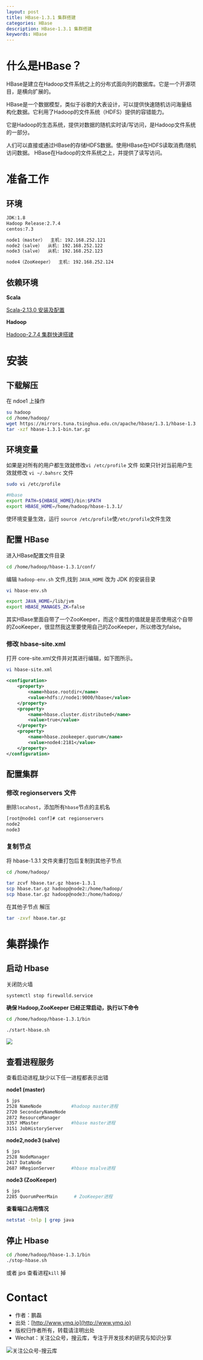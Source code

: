 ```yaml
---
layout: post
title: HBase-1.3.1 集群搭建
categories: HBase
description: HBase-1.3.1 集群搭建
keywords: HBase
---
```


# 什么是HBase？

HBase是建立在Hadoop文件系统之上的分布式面向列的数据库。它是一个开源项目，是横向扩展的。

HBase是一个数据模型，类似于谷歌的大表设计，可以提供快速随机访问海量结构化数据。它利用了Hadoop的文件系统（HDFS）提供的容错能力。

它是Hadoop的生态系统，提供对数据的随机实时读/写访问，是Hadoop文件系统的一部分。

人们可以直接或通过HBase的存储HDFS数据。使用HBase在HDFS读取消费/随机访问数据。 HBase在Hadoop的文件系统之上，并提供了读写访问。

# 准备工作

## 环境

```sh
JDK:1.8  
Hadoop Release:2.7.4  
centos:7.3  

node1（master）  主机: 192.168.252.121  
node2（salve）  从机: 192.168.252.122  
node3（salve）  从机: 192.168.252.123  

node4（ZooKeeper）  主机: 192.168.252.124
```

## 依赖环境

**Scala**

[Scala-2.13.0 安装及配置](https://segmentfault.com/a/1190000011314775)  

**Hadoop**

[Hadoop-2.7.4 集群快速搭建](https://segmentfault.com/a/1190000011266759)

# 安装

## 下载解压

在 ndoe1 上操作
```sh
su hadoop
cd /home/hadoop/
wget https://mirrors.tuna.tsinghua.edu.cn/apache/hbase/1.3.1/hbase-1.3.1-bin.tar.gz
tar -xzf hbase-1.3.1-bin.tar.gz
```
## 环境变量

如果是对所有的用户都生效就修改`vi /etc/profile` 文件
如果只针对当前用户生效就修改 `vi ~/.bahsrc` 文件

```sh
sudo vi /etc/profile
```

```sh
#Hbase
export PATH=${HBASE_HOME}/bin:$PATH
export HBASE_HOME=/home/hadoop/hbase-1.3.1/
```
使环境变量生效，运行 `source /etc/profile`使`/etc/profile`文件生效

## 配置 HBase

进入HBase配置文件目录

```sh
cd /home/hadoop/hbase-1.3.1/conf/
```

编辑 `hadoop-env.sh` 文件,找到 `JAVA_HOME` 改为 JDK 的安装目录

```sh
vi hbase-env.sh
```

```sh
export JAVA_HOME=/lib/jvm
export HBASE_MANAGES_ZK=false
```

其实HBase里面自带了一个ZooKeeper，而这个属性的值就是是否使用这个自带的ZooKeeper，很显然我这里要使用自己的ZooKeeper，所以修改为false。

### 修改 hbase-site.xml

打开 core-site.xml文件并对其进行编辑，如下图所示。

```sh
vi hbase-site.xml
```

```xml
<configuration>
    <property>
        <name>hbase.rootdir</name>
        <value>hdfs://node1:9000/hbase</value>
    </property>
    <property>
        <name>hbase.cluster.distributed</name>
        <value>true</value>
    </property>
    <property>
        <name>hbase.zookeeper.quorum</name>
        <value>node4:2181</value>
    </property>
</configuration>
```

## 配置集群

### 修改 regionservers 文件

删除`locahost`，添加所有`hbase`节点的主机名

```sh
[root@node1 conf]# cat regionservers 
node2
node3
```

### 复制节点

将 hbase-1.3.1 文件夹重打包后复制到其他子节点

```sh
cd /home/hadoop/

tar zcvf hbase.tar.gz hbase-1.3.1
scp hbase.tar.gz hadoop@node2:/home/hadoop/
scp hbase.tar.gz hadoop@node3:/home/hadoop/
```

在其他子节点 解压
```sh
tar -zxvf hbase.tar.gz
```

# 集群操作

## 启动 Hbase


关闭防火墙
```sh
systemctl stop firewalld.service
```


**确保 Hadoop,ZooKeeper 已经正常启动，执行以下命令**

```sh
cd /home/hadoop/hbase-1.3.1/bin
```

```sh
./start-hbase.sh
```

![][1]
 

## 查看进程服务

查看启动进程,缺少以下任一进程都表示出错

**node1 (master)**

```sh
$ jps
2528 NameNode			#hadoop master进程
2720 SecondaryNameNode
2872 ResourceManager
3357 HMaster			#hbase master进程
3151 JobHistoryServer
```

**node2,node3 (salve)**

```sh
$ jps
2528 NodeManager
2417 DataNode
2687 HRegionServer		#hbase msalve进程
```

**node3 (ZooKeeper)**

```sh
$ jps
2285 QuorumPeerMain		 # ZooKeeper进程 
```

**查看端口占用情况**

```sh
netstat -tnlp | grep java
```

## 停止 Hbase

```sh
cd /home/hadoop/hbase-1.3.1/bin
./stop-hbase.sh
```

或者 jps 查看进程`kill` 掉

[1]: http://www.ymq.io/images/2017/hbase/hbase-maste.png

# Contact

 - 作者：鹏磊  
 - 出处：[http://www.ymq.io](http://www.ymq.io)  
 - 版权归作者所有，转载请注明出处
 - Wechat：关注公众号，搜云库，专注于开发技术的研究与知识分享
 
![关注公众号-搜云库](http://www.ymq.io/images/souyunku.png "搜云库")
